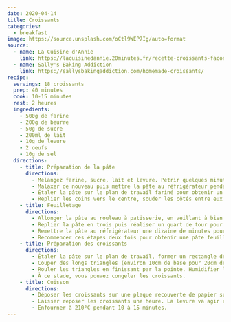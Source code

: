 ```yaml
---
date: 2020-04-14
title: Croissants
categories:
  - breakfast
image: https://source.unsplash.com/oCtl9WEP7Ig/auto=format
source:
  - name: La Cuisine d'Annie
    link: https://lacuisinedannie.20minutes.fr/recette-croissants-facon-boulangerie-355.html
  - name: Sally's Baking Addiction
    link: https://sallysbakingaddiction.com/homemade-croissants/
recipe:
  servings: 18 croissants
  prep: 40 minutes
  cook: 10-15 minutes
  rest: 2 heures
  ingredients:
    - 500g de farine
    - 200g de beurre
    - 50g de sucre
    - 200ml de lait
    - 10g de levure
    - 2 oeufs
    - 10g de sel
  directions:
    - title: Préparation de la pâte
      directions:
        - Mélangez farine, sucre, lait et levure. Pétrir quelques minutes pour obtenir une pâte homogène. Laisser reposer une heure à température ambiante.
        - Malaxer de nouveau puis mettre la pâte au réfrigérateur pendant 30 minutes. Il faut refroidir la pâte pour éviter que le beurre fonde.
        - Étaler la pâte sur le plan de travail fariné pour obtenir un carré de 30cm x 30cm environ. Répartir le beurre au milieu du carré, en laissant quelques centimètres de marges.
        - Replier les coins vers le centre, souder les côtés entre eux en humidifiant les bords.
    - title: Feuilletage
      directions:
        - Allonger la pâte au rouleau à patisserie, en veillant à bien la fariner des deux côtés. Sans farine, la pâte risque d'accrocher au pland de travail et au rouleau, laissant le beurre découvert.
        - Replier la pâte en trois puis réaliser un quart de tour pour que la pliure soit sur le côté.
        - Remettre la pâte au réfrigérateur une dizaine de minutes pour s'assurer de ne pas laisser fondre le beurre.
        - Recommencer ces étapes deux fois pour obtenir une pâte feuilletée.
    - title: Préparation des croissants
      directions:
        - Étaler la pâte sur le plan de travail, former un rectangle de 40cm x 50cm environ. Couper en deux dans le sens de la longueur.
        - Couper des longs triangles (environ 10cm de base pour 20cm de hauteur) dans les deux morceaux de pâte.
        - Rouler les triangles en finissant par la pointe. Humidifier la pointe pour sceller les croissants.
        - À ce stade, vous pouvez congeler les croissants.
    - title: Cuisson
      directions:
        - Déposer les croissants sur une plaque recouverte de papier sulfurisé. S'ils sortent du congélateur, faîtes-les décongeler quelques heures.
        - Laisser reposer les croissants une heure. La levure va agir et il vont gonfler. Vous pouvez les enduire de jaune d'oeuf dilué avec un peu d'eau pour les rendre brillants.
        - Enfourner à 210°C pendant 10 à 15 minutes.
---
```

